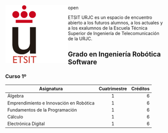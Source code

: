 <img src="logo-etsit.png" alt="logo-urjc" style="width: 200px;" align="left" /> open

ETSIT URJC es un espacio de encuentro abierto a los futuros
alumnos, a los actuales y a los exalumnos de la Escuela Técnica Superior
de Ingeniería de Telecomunicación de la URJC.

## Grado en Ingeniería Robótica Software

### Curso 1º

| Asignatura        | Cuatrimestre | Créditos |
| ------------- |:-------------:| -----:|
| Álgebra      | 1 | 6 |
| Emprendimiento e Innovación en Robótica      | 1 | 6 |
| Fundamentos de la Programación      | 1 | 6 |
| Cálculo| 1 | 6 |
| Electrónica Digital| 1 | 6 |
